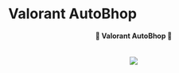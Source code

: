 # Valorant AutoBhop

<p align="center">
  <b>🤍 Valorant AutoBhop 🤍</b><br>
  <br><br>
    <img src="https://cdn.discordapp.com/attachments/1112536497405579406/1112557890704777321/hub.png">
    <br><br>
</p>
